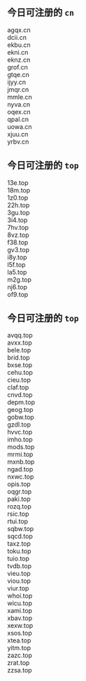 
## 今日可注册的 `cn`
>
agqx.cn   
dcii.cn   
ekbu.cn   
ekni.cn   
eknz.cn   
grof.cn   
gtqe.cn   
ijyy.cn   
jmqr.cn   
mmle.cn   
nyva.cn   
oqex.cn   
qpal.cn   
uowa.cn   
xjuu.cn   
yrbv.cn   


## 今日可注册的 `top`
>
13e.top   
18m.top   
1z0.top   
22h.top   
3gu.top   
3i4.top   
7hv.top   
8vz.top   
f38.top   
gv3.top   
i8y.top   
l5f.top   
la5.top   
m2g.top   
nj6.top   
of9.top   


## 今日可注册的 `top`
>
avqq.top   
avxx.top   
bele.top   
brid.top   
bxse.top   
cehu.top   
cieu.top   
claf.top   
cnvd.top   
depm.top   
geog.top   
gobw.top   
gzdl.top   
hvvc.top   
imho.top   
mods.top   
mrmi.top   
mxnb.top   
ngad.top   
nxwc.top   
opis.top   
oqgr.top   
paki.top   
rozq.top   
rsic.top   
rtui.top   
sqbw.top   
sqcd.top   
taxz.top   
toku.top   
tuio.top   
tvdb.top   
vieu.top   
viou.top   
viur.top   
whoi.top   
wicu.top   
xami.top   
xbav.top   
xexw.top   
xsos.top   
xtea.top   
yitm.top   
zazc.top   
zrat.top   
zzsa.top   

